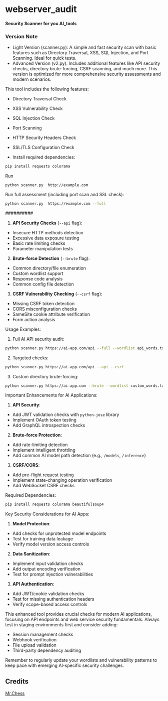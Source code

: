 # webserver_audit 
#### Security Scanner for you AI_tools

### Version Note

- Light Version (scanner.py): A simple and fast security scan with basic features such as Directory Traversal, XSS, SQL Injection, and Port Scanning. Ideal for quick tests.
- Advanced Version (v2.py): Includes additional features like API security checks, directory brute-forcing, CSRF scanning, and much more. This version is optimized for more comprehensive security assessments and modern scenarios.

This tool includes the following features:
- Directory Traversal Check
- XSS Vulnerability Check
- SQL Injection Check
- Port Scanning
- HTTP Security Headers Check
- SSL/TLS Configuration Check

- Install required dependencies:
```bash
pip install requests colorama
```

Run

```
python scanner.py  http://example.com
```

Run full assessment (including port scan and SSL check):
```bash
python scanner.py  https://example.com --full
```


##########





1. **API Security Checks** (`--api` flag):
- Insecure HTTP methods detection
- Excessive data exposure testing
- Basic rate limiting checks
- Parameter manipulation tests

2. **Brute-force Detection** (`--brute` flag):
- Common directory/file enumeration
- Custom wordlist support
- Response code analysis
- Common config file detection

3. **CSRF Vulnerability Checking** (`--csrf` flag):
- Missing CSRF token detection
- CORS misconfiguration checks
- SameSite cookie attribute verification
- Form action analysis

Usage Examples:

1. Full AI API security audit:
```bash
python scanner.py https://ai-app.com/api --full --wordlist api_words.txt
```

2. Targeted checks:
```bash
python scanner.py https://ai-app.com/api --api --csrf
```

3. Custom directory brute-forcing:
```bash
python scanner.py https://ai-app.com --brute --wordlist custom_words.txt
```

Important Enhancements for AI Applications:

1. **API Security**:
- Add JWT validation checks with `python-jose` library
- Implement OAuth token testing
- Add GraphQL introspection checks

2. **Brute-force Protection**:
- Add rate-limiting detection
- Implement intelligent throttling
- Add common AI model path detection (e.g., `/models`, `/inference`)

3. **CSRF/CORS**:
- Add pre-flight request testing
- Implement state-changing operation verification
- Add WebSocket CSRF checks

Required Dependencies:
```bash
pip install requests colorama beautifulsoup4
```

Key Security Considerations for AI Apps:

1. **Model Protection**:
- Add checks for unprotected model endpoints
- Test for training data leakage
- Verify model version access controls

2. **Data Sanitization**:
- Implement input validation checks
- Add output encoding verification
- Test for prompt injection vulnerabilities

3. **API Authentication**:
- Add JWT/cookie validation checks
- Test for missing authentication headers
- Verify scope-based access controls

This enhanced tool provides crucial checks for modern AI applications, focusing on API endpoints and web service security fundamentals. Always test in staging environments first and consider adding:

- Session management checks
- Webhook verification
- File upload validation
- Third-party dependency auditing

Remember to regularly update your wordlists and vulnerability patterns to keep pace with emerging AI-specific security challenges.

## Credits 
[Mr.Chess](https://github.com/volkansah)
